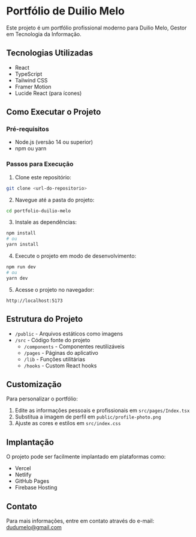 
# Portfólio de Duilio Melo

Este projeto é um portfólio profissional moderno para Duilio Melo, Gestor em Tecnologia da Informação.

## Tecnologias Utilizadas

- React
- TypeScript
- Tailwind CSS
- Framer Motion
- Lucide React (para ícones)

## Como Executar o Projeto

### Pré-requisitos

- Node.js (versão 14 ou superior)
- npm ou yarn

### Passos para Execução

1. Clone este repositório:
```bash
git clone <url-do-repositorio>
```

2. Navegue até a pasta do projeto:
```bash
cd portfolio-duilio-melo
```

3. Instale as dependências:
```bash
npm install
# ou
yarn install
```

4. Execute o projeto em modo de desenvolvimento:
```bash
npm run dev
# ou
yarn dev
```

5. Acesse o projeto no navegador:
```
http://localhost:5173
```

## Estrutura do Projeto

- `/public` - Arquivos estáticos como imagens
- `/src` - Código fonte do projeto
  - `/components` - Componentes reutilizáveis
  - `/pages` - Páginas do aplicativo
  - `/lib` - Funções utilitárias
  - `/hooks` - Custom React hooks

## Customização

Para personalizar o portfólio:

1. Edite as informações pessoais e profissionais em `src/pages/Index.tsx`
2. Substitua a imagem de perfil em `public/profile-photo.png`
3. Ajuste as cores e estilos em `src/index.css`

## Implantação

O projeto pode ser facilmente implantado em plataformas como:

- Vercel
- Netlify
- GitHub Pages
- Firebase Hosting

## Contato

Para mais informações, entre em contato através do e-mail: dudumelo@gmail.com
